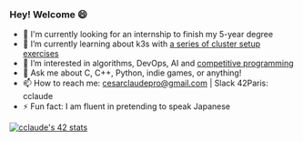 ### Hey! Welcome 😄

- 💼  I'm currently looking for an internship to finish my 5-year degree
- 🌱  I’m currently learning about k3s with [a series of cluster setup exercises](https://github.com/cclaude42/inception-of-things)
- 🤩  I’m interested in algorithms, DevOps, AI and [competitive programming](https://www.codingame.com/profile/18b80b5bcc2d8e99a5927a177258e2142234663)
- 💬  Ask me about C, C++, Python, indie games, or anything!
- 📫  How to reach me: [cesarclaudepro@gmail.com](mailto:cesarclaudepro@gmail.com) | Slack 42Paris: cclaude
- ⚡ Fun fact: I am fluent in pretending to speak Japanese


[![cclaude's 42 stats](https://badge42.vercel.app/api/v2/cldosd33000540fmzhlm4gw7b/stats?cursusId=21&coalitionId=45)](https://github.com/JaeSeoKim/badge42)

